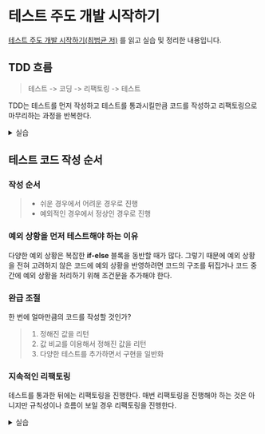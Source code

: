 # 테스트 주도 개발 시작하기
[테스트 주도 개발 시작하기(최범균 저)](http://www.yes24.com/Product/Goods/89145195) 를 읽고 실습 및 정리한 내용입니다.

## TDD 흐름
> 테스트 -> 코딩 -> 리팩토링 -> 테스트

TDD는 테스트를 먼저 작성하고 테스트를 통과시킬만큼 코드를 작성하고 리팩토링으로 마무리하는 과정을 반복한다.

<details>
<summary>실습</summary>
<div markdown="1">

[chapter 2. 계산기](./src/test/java/chap02/calculator)

[chapter 2. 암호 강도 검사기](./src/test/java/chap02/password)

규칙
- 길이가 8글자 이상
- 0부터 9 사이의 숫자를 포함
- 대문자 포함

강도
- 강함 : 모든 규칙 충족
- 보통 : 2개의 규칙 충족
- 약함 : 그 외의 경우

</div>
</details>

## 테스트 코드 작성 순서
### 작성 순서
> - 쉬운 경우에서 어려운 경우로 진행
> - 예외적인 경우에서 정상인 경우로 진행

### 예외 상황을 먼저 테스트해야 하는 이유
다양한 예외 상황은 복잡한 **if-else** 블록을 동반할 때가 많다. 그렇기 때문에 예외 상황을 전혀 고려하지 않은 코드에 예외 상황을 반영하려면 코드의 구조를 뒤집거나 코드 중간에 예외 상황을 처리하기 위해 조건문을 추가해야 한다.

### 완급 조절
한 번에 얼마만큼의 코드를 작성할 것인가?

> 1. 정해진 값을 리턴
> 2. 값 비교를 이용해서 정해진 값을 리턴
> 3. 다양한 테스트를 추가하면서 구현을 일반화

### 지속적인 리팩토링
테스트를 통과한 뒤에는 리팩토링을 진행한다. 매번 리팩토링을 진행해야 하는 것은 아니지만 규칙성이나 흐름이 보일 경우 리팩토링을 진행한다.

<details>
<summary>실습</summary>
<div markdown="1">

[chapter 3. 서비스 만료 검사](./src/test/java/chap03/expiry)

규칙
- 서비스를 사용하려면 매달 1만원을 선불로 납부, 납부일 기준으로 한 달 뒤가 서비스의 만료일
- 2개월 이상 요금을 납부할 수 있음
- 10만원을 납부하면 서비스를 1년 제공

</div>
</details>
